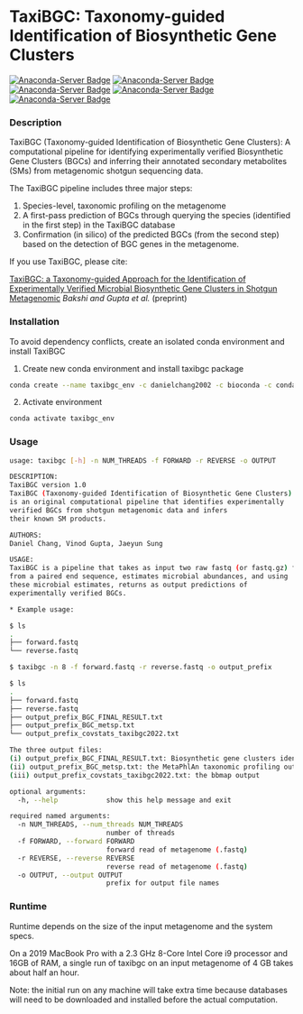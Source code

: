 # TaxiBGC: Taxonomy-guided Identification of Biosynthetic Gene Clusters

[![Anaconda-Server Badge](https://anaconda.org/danielchang2002/taxibgc/badges/version.svg)](https://anaconda.org/danielchang2002/taxibgc)
[![Anaconda-Server Badge](https://anaconda.org/danielchang2002/taxibgc/badges/platforms.svg)](https://anaconda.org/danielchang2002/taxibgc)
[![Anaconda-Server Badge](https://anaconda.org/danielchang2002/taxibgc/badges/license.svg)](https://anaconda.org/danielchang2002/taxibgc)
[![Anaconda-Server Badge](https://anaconda.org/danielchang2002/taxibgc/badges/downloads.svg)](https://anaconda.org/danielchang2002/taxibgc)
[![Anaconda-Server Badge](https://anaconda.org/danielchang2002/taxibgc/badges/installer/conda.svg)](https://conda.anaconda.org/danielchang2002/taxibgc)


### Description
TaxiBGC (Taxonomy-guided Identification of Biosynthetic Gene Clusters): A computational pipeline for identifying experimentally verified Biosynthetic Gene Clusters (BGCs) and inferring their annotated secondary metabolites (SMs) from metagenomic shotgun sequencing data. 

The TaxiBGC pipeline includes three major steps: 
1. Species-level, taxonomic profiling on the metagenome
2. A first-pass prediction of BGCs through querying the species (identified in the first step) in the TaxiBGC database
3. Confirmation (in silico) of the predicted BGCs (from the second step) based on the detection of BGC genes in the metagenome. 

If you use TaxiBGC, please cite:

[TaxiBGC: a Taxonomy-guided Approach for the Identification of Experimentally Verified Microbial Biosynthetic Gene Clusters in Shotgun Metagenomic](https://doi.org/10.1101/2021.07.30.454505)
*Bakshi and Gupta et al.* (preprint)

### Installation
To avoid dependency conflicts, create an isolated conda environment and install TaxiBGC

1. Create new conda environment and install taxibgc package
```bash
conda create --name taxibgc_env -c danielchang2002 -c bioconda -c conda-forge taxibgc
```

2. Activate environment
```bash
conda activate taxibgc_env
```

### Usage
```bash
usage: taxibgc [-h] -n NUM_THREADS -f FORWARD -r REVERSE -o OUTPUT

DESCRIPTION:
TaxiBGC version 1.0
TaxiBGC (Taxonomy-guided Identification of Biosynthetic Gene Clusters) 
is an original computational pipeline that identifies experimentally 
verified BGCs from shotgun metagenomic data and infers 
their known SM products.

AUTHORS:
Daniel Chang, Vinod Gupta, Jaeyun Sung

USAGE:
TaxiBGC is a pipeline that takes as input two raw fastq (or fastq.gz) files generated 
from a paired end sequence, estimates microbial abundances, and using 
these microbial estimates, returns as output predictions of 
experimentally verified BGCs.

* Example usage:

$ ls
.
├── forward.fastq
└── reverse.fastq

$ taxibgc -n 8 -f forward.fastq -r reverse.fastq -o output_prefix

$ ls
.
├── forward.fastq
├── reverse.fastq
├── output_prefix_BGC_FINAL_RESULT.txt
├── output_prefix_BGC_metsp.txt
└── output_prefix_covstats_taxibgc2022.txt

The three output files:
(i) output_prefix_BGC_FINAL_RESULT.txt: Biosynthetic gene clusters identified
(ii) output_prefix_BGC_metsp.txt: the MetaPhlAn taxonomic profiling output
(iii) output_prefix_covstats_taxibgc2022.txt: the bbmap output

optional arguments:
  -h, --help            show this help message and exit

required named arguments:
  -n NUM_THREADS, --num_threads NUM_THREADS
                        number of threads
  -f FORWARD, --forward FORWARD
                        forward read of metagenome (.fastq)
  -r REVERSE, --reverse REVERSE
                        reverse read of metagenome (.fastq)
  -o OUTPUT, --output OUTPUT
                        prefix for output file names
```

### Runtime
Runtime depends on the size of the input metagenome and the system specs.

On a 2019 MacBook Pro with a 2.3 GHz 8-Core Intel Core i9 processor and 16GB of RAM, a single run of taxibgc on an input metagenome of 4 GB takes about half an hour.

Note: the initial run on any machine will take extra time because databases will need to be downloaded and installed before the actual computation.